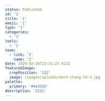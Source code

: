 ```yaml
---
status: Published
id: '1'
title: '1'
emoji: '1'
type: '1'
categories:
  - '1'
tools:
  - '1'
team:
  - link: '2'
    name: '2'
date: 2020-02-26T22:31:27.013Z
featuredImage:
  cropPosition: '212'
  image: /images/uploads/mark-chang-74-3.jpg
palette:
  primary: '#4e3535'
description: '2121'
---
```


